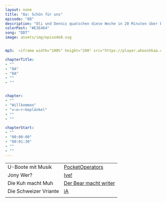 ```yaml
---
layout: none
title: "8a: Schön für uns"
episode: "08"
description: "Oli und Dennis quatschen diese Woche in 20 Minuten über beeindruckende U-Boote, neue Jobs und fantastische Storytelling Tools."
colorPost: "#E3E464"
song: "DDT"
image: assets/img/episode8.svg


mp3:  <iframe width="100%" height="200" src="https://player.whooshkaa.com/player/episode/id/100442?visual=true" frameborder="0"></iframe>

chapterTitle:
- ""
- "8A"
- "8A"
- ""
- ""


chapter:
- ""
- "Willkommen"
- "v̶o̶r̶Geplänkel"
- ""
- ""

chapterStart:
- ""
- "00:00:00"
- "00:01:30"
- ""
- ""
---
```


<!-- nach 8 einträgen ein neues table erstellen, danke :) !-->

| | |
|:-|:-|
|U-Boote mit Musik | [PocketOperators](https://teenage.engineering/ )|
|Jony Wer?| [Ive!](https://jonyiveredesignsthings.tumblr.com/) |
|Die Kuh macht Muh |  [Der Bear macht writer](http://www.bear-writer.com/)|
| Die Schweizer Vriante| [iA](https://ia.net/writer/) |
| |  |
